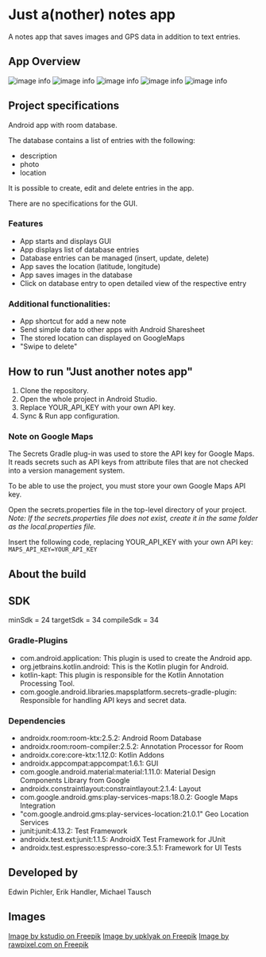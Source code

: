 # Just a(nother) notes app

A notes app that saves images and GPS data in addition to text entries.

## App Overview

![image info](./screenshots/app-start-screen.png)
![image info](./screenshots/create-new-note.png)
![image info](./screenshots/list-of-notes.png)
![image info](./screenshots/share-a-note.png)
![image info](./screenshots/map-note.png)

## Project specifications

Android app with room database.

The database contains a list of entries with the following:

- description
- photo
- location

It is possible to create, edit and delete entries in the app.

There are no specifications for the GUI.

### Features

- App starts and displays GUI
- App displays list of database entries
- Database entries can be managed (insert, update, delete)
- App saves the location (latitude, longitude)
- App saves images in the database
- Click on database entry to open detailed view of the respective entry

### Additional functionalities:

- App shortcut for add a new note
- Send simple data to other apps with Android Sharesheet
- The stored location can displayed on GoogleMaps
- "Swipe to delete"

## How to run "Just another notes app"

1. Clone the repository.
2. Open the whole project in Android Studio.
3. Replace YOUR_API_KEY with your own API key.
4. Sync & Run app configuration.

### Note on Google Maps

The Secrets Gradle plug-in was used to store the API key for Google Maps. It reads secrets such as
API keys from attribute files that are not checked into a version management system.

To be able to use the project, you must store your own Google Maps API key.

Open the secrets.properties file in the top-level directory of your project.
_Note: If the secrets.properties file does not exist, create it in the same folder as the
local.properties file._

Insert the following code, replacing YOUR_API_KEY with your own API key: `MAPS_API_KEY=YOUR_API_KEY`

## About the build

## SDK

minSdk = 24
targetSdk = 34
compileSdk = 34

### Gradle-Plugins

* com.android.application: This plugin is used to create the Android app.
* org.jetbrains.kotlin.android: This is the Kotlin plugin for Android.
* kotlin-kapt: This plugin is responsible for the Kotlin Annotation Processing Tool.
* com.google.android.libraries.mapsplatform.secrets-gradle-plugin: Responsible for handling API keys
  and secret data.

### Dependencies

* androidx.room:room-ktx:2.5.2: Android Room Database
* androidx.room:room-compiler:2.5.2: Annotation Processor for Room
* androidx.core:core-ktx:1.12.0: Kotlin Addons
* androidx.appcompat:appcompat:1.6.1: GUI
* com.google.android.material:material:1.11.0: Material Design Components Library from Google
* androidx.constraintlayout:constraintlayout:2.1.4: Layout
* com.google.android.gms:play-services-maps:18.0.2: Google Maps Integration
* "com.google.android.gms:play-services-location:21.0.1" Geo Location Services
* junit:junit:4.13.2: Test Framework
* androidx.test.ext:junit:1.1.5: AndroidX Test Framework for JUnit
* androidx.test.espresso:espresso-core:3.5.1: Framework for UI Tests

## Developed by

Edwin Pichler, Erik Handler, Michael Tausch

## Images

[Image by kstudio on Freepik](https://www.freepik.com/free-photo/untidy-pile-various-colors-sticky-post-notes-with-pushpin-isolated-white_2571689.htm#query=notes&from_query=notizen&position=20&from_view=search&track=sph&uuid=49ef48b9-8a77-4264-8d61-419ecb6faa60)
[Image by upklyak on Freepik](https://www.freepik.com/free-photo/3d-illustration-pen-putting-blue-ticks-paper_33062183.htm#query=notes&from_query=notizen&position=22&from_view=search&track=sph&uuid=49ef48b9-8a77-4264-8d61-419ecb6faa60)
[Image by rawpixel.com on Freepik](https://www.freepik.com/free-photo/forget-notice-reminder-words-graphic-concept_16436707.htm#query=notes&from_query=notizen&position=6&from_view=search&track=sph&uuid=05661dc2-0fcf-4ac5-b377-9eefb82d4611)